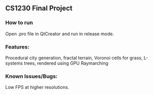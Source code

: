 ## CS1230 Final Project

### How to run
Open .pro file in QtCreator and run in release mode.

### Features:
Procedural city generation, fractal terrain, Voronoi cells for grass, L-systems trees, rendered using GPU Raymarching

### Known Issues/Bugs:
Low FPS at higher resolutions.
